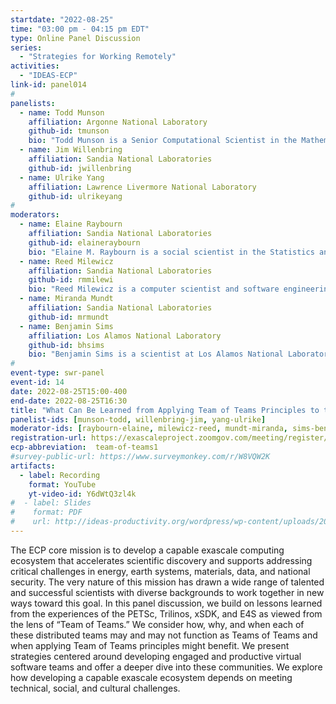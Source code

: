 ```yaml
---
startdate: "2022-08-25"
time: "03:00 pm - 04:15 pm EDT"
type: Online Panel Discussion
series:
  - "Strategies for Working Remotely"
activities:
  - "IDEAS-ECP"
link-id: panel014
#
panelists:
  - name: Todd Munson
    affiliation: Argonne National Laboratory
    github-id: tmunson
    bio: "Todd Munson is a Senior Computational Scientist in the Mathematics and Computer Science Division at Argonne National Laboratory.  He is the Director of the PETSc/TAO ECP, where his technical interest is in scalable numerical optimization methods for the high performance computers.  He has a Ph.D. in Computer Science from the University of Wisconsin at Madison and received a Presidential Early Career Award for Scientists and Engineers in 2006."
  - name: Jim Willenbring
    affiliation: Sandia National Laboratories
    github-id: jwillenbring
  - name: Ulrike Yang
    affiliation: Lawrence Livermore National Laboratory
    github-id: ulrikeyang
#
moderators:
  - name: Elaine Raybourn
    affiliation: Sandia National Laboratories
    github-id: elaineraybourn
    bio: "Elaine M. Raybourn is a social scientist in the Statistics and Human Systems Group (Applied Cognitive Science) at Sandia National Laboratories. Her research focuses on virtual teams, methods for software productivity, immersive virtual environments, scientific visualization, and transmedia learning. She was the SC21 Scientific Visualization &amp; Data Analytics Showcase Chair. Elaine has worked remotely for a combined total of 15 years while at Sandia National Laboratories: from the UK as a guest researcher at British Telecom; Germany (Fraunhofer FIT) and France (INRIA) as a Fellow of the European Research Consortium in Informatics and Mathematics (ERCIM), and most recently as Sandia’s Institutional PI for the Exascale Computing Project (ECP) Interoperable Design of Extreme-scale Application Software (IDEAS) productivity project. Elaine leads <a href='https://bssw.io/psip/'>PSIP</a> and the ECP panel series <a href='https://www.exascaleproject.org/strategies-for-working-remotely/'>Strategies for Working Remotely</a>."
  - name: Reed Milewicz
    affiliation: Sandia National Laboratories
    github-id: rmmilewi
    bio: "Reed Milewicz is a computer scientist and software engineering researcher in the Department of Software Engineering and Research at Sandia National Laboratories. His research focuses on developing better practices, processes, and tools to improve software development in the scientific domain. He leads software science research efforts within his department and is a member of the Interoperable Design of Extreme-Scale Application Software (IDEAS) project, where he is part of the Productivity and Sustainability Improvement Planning (PSIP) team."
  - name: Miranda Mundt
    affiliation: Sandia National Laboratories
    github-id: mrmundt
  - name: Benjamin Sims
    affiliation: Los Alamos National Laboratory
    github-id: bhsims
    bio: "Benjamin Sims is a scientist at Los Alamos National Laboratory. He is a sociologist with research interests in scientific collaboration, software development, social networks, organizational knowledge, and repair and maintenance of infrastructures."
#
event-type: swr-panel
event-id: 14
date: 2022-08-25T15:00-400
end-date: 2022-08-25T16:30
title: "What Can Be Learned from Applying Team of Teams Principles to the ECP Projects PETSc, Trilinos, xSDK, and E4S" 
panelist-ids: [munson-todd, willenbring-jim, yang-ulrike]
moderator-ids: [raybourn-elaine, milewicz-reed, mundt-miranda, sims-benjamin]
registration-url: https://exascaleproject.zoomgov.com/meeting/register/vJIsdO-vrT8pGweLpBserVowR6D03EWg0mY
ecp-abbreviation:  team-of-teams1
#survey-public-url: https://www.surveymonkey.com/r/W8VQW2K
artifacts:
  - label: Recording
    format: YouTube
    yt-video-id: Y6dWtQ3zl4k
#  - label: Slides
#    format: PDF
#    url: http://ideas-productivity.org/wordpress/wp-content/uploads/2021/03/swr008-creativity.pdf
---
```

The ECP core mission is to develop a capable exascale computing ecosystem that accelerates scientific discovery and supports addressing critical challenges in energy, earth systems, materials, data, and national security.  The very nature of this mission has drawn a wide range of talented and successful scientists with diverse backgrounds to work together in new ways toward this goal. In this panel discussion, we build on lessons learned from the experiences of the PETSc, Trilinos, xSDK, and E4S as viewed from the lens of “Team of Teams.” We consider how, why, and when each of these distributed teams may and may not function as Teams of Teams and when applying Team of Teams principles might benefit. We present strategies centered around developing engaged and productive virtual software teams and offer a deeper dive into these communities.  We explore how developing a capable exascale ecosystem depends on meeting technical, social, and cultural challenges.
